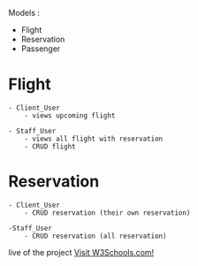 Models :

- Flight
- Reservation
- Passenger

# Flight

    - Client_User
        - views upcoming flight

    - Staff_User
        - views all flight with reservation
        - CRUD flight

# Reservation

    - Client_User
        - CRUD reservation (their own reservation)

    -Staff_User
        - CRUD reservation (all reservation)

<a herf="https://pakizekilic.pythonanywhere.com/"> live of the project </a>
<a href="https://www.w3schools.com">Visit W3Schools.com!</a>
